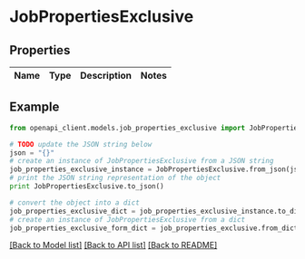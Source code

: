 # JobPropertiesExclusive


## Properties
Name | Type | Description | Notes
------------ | ------------- | ------------- | -------------

## Example

```python
from openapi_client.models.job_properties_exclusive import JobPropertiesExclusive

# TODO update the JSON string below
json = "{}"
# create an instance of JobPropertiesExclusive from a JSON string
job_properties_exclusive_instance = JobPropertiesExclusive.from_json(json)
# print the JSON string representation of the object
print JobPropertiesExclusive.to_json()

# convert the object into a dict
job_properties_exclusive_dict = job_properties_exclusive_instance.to_dict()
# create an instance of JobPropertiesExclusive from a dict
job_properties_exclusive_form_dict = job_properties_exclusive.from_dict(job_properties_exclusive_dict)
```
[[Back to Model list]](../README.md#documentation-for-models) [[Back to API list]](../README.md#documentation-for-api-endpoints) [[Back to README]](../README.md)


